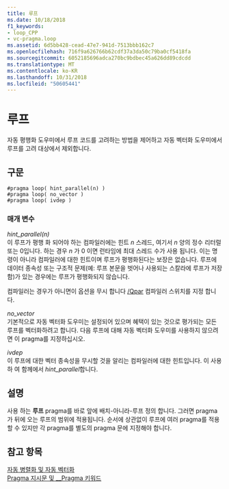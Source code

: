 ```yaml
---
title: 루프
ms.date: 10/18/2018
f1_keywords:
- loop_CPP
- vc-pragma.loop
ms.assetid: 6d5bb428-cead-47e7-941d-7513bbb162c7
ms.openlocfilehash: 716f9a626766b62cdf37a3da50c79ba0cf5418fa
ms.sourcegitcommit: 6052185696adca270bc9bdbec45a626dd89cdcdd
ms.translationtype: MT
ms.contentlocale: ko-KR
ms.lasthandoff: 10/31/2018
ms.locfileid: "50605441"
---
```

# <a name="loop"></a>루프

자동 평행화 도우미에서 루프 코드를 고려하는 방법을 제어하고 자동 벡터화 도우미에서 루프를 고려 대상에서 제외합니다.

## <a name="syntax"></a>구문

```
#pragma loop( hint_parallel(n) )
#pragma loop( no_vector )
#pragma loop( ivdep )
```

### <a name="parameters"></a>매개 변수

*hint_parallel(n)*<br/>
이 루프가 평행 화 되어야 하는 컴파일러에는 힌트 *n* 스레드, 여기서 *n* 양의 정수 리터럴 또는 0입니다. 하는 경우 *n* 가 0 이면 런타임에 최대 스레드 수가 사용 됩니다. 이는 명령이 아니라 컴파일러에 대한 힌트이며 루프가 평행화된다는 보장은 없습니다. 루프에 데이터 종속성 또는 구조적 문제(예: 루프 본문을 벗어나 사용되는 스칼라에 루프가 저장함)가 있는 경우에는 루프가 평행화되지 않습니다.

컴파일러는 경우가 아니면이 옵션을 무시 합니다 [/Qpar](../build/reference/qpar-auto-parallelizer.md) 컴파일러 스위치를 지정 합니다.

*no_vector*<br/>
기본적으로 자동 벡터화 도우미는 설정되어 있으며 혜택이 있는 것으로 평가되는 모든 루프를 벡터화하려고 합니다. 다음 루프에 대해 자동 벡터화 도우미를 사용하지 않으려면 이 pragma를 지정하십시오.

*ivdep*<br/>
이 루프에 대한 벡터 종속성을 무시할 것을 알리는 컴파일러에 대한 힌트입니다. 이 사용 하 여 함께에서 *hint_parallel*합니다.

## <a name="remarks"></a>설명

사용 하는 **루프** pragma를 바로 앞에 배치-아니라-루프 정의 합니다. 그러면 pragma가 뒤에 오는 루프의 범위에 적용됩니다. 순서에 상관없이 루프에 여러 pragma를 적용할 수 있지만 각 pragma를 별도의 pragma 문에 지정해야 합니다.

## <a name="see-also"></a>참고 항목

[자동 병렬화 및 자동 벡터화](../parallel/auto-parallelization-and-auto-vectorization.md)<br/>
[Pragma 지시문 및 __Pragma 키워드](../preprocessor/pragma-directives-and-the-pragma-keyword.md)